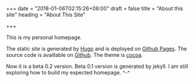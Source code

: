 +++
date = "2018-01-06T02:15:26+08:00"
draft = false
title = "About this site"
heading = "About This Site"


+++

This is my personal homepage. 

The static site is generated by [Hugo](http://gohugo.io) and is deployed on [Github Pages](https://pages.github.com/). The source code is availlable on [Github](https://github.com/orianna-zzo/blog-hugo). The theme is [cocoa](http://github.com/nishanths/cocoa-hugo-theme).

Now it is a beta 0.2 version. Beta 0.1 version is generated by jekyll. I am still exploring how to build my expected homepage. ^-^

